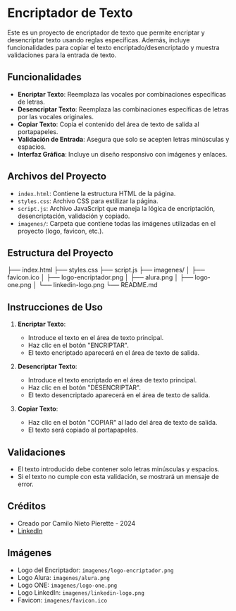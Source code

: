 # Encriptador de Texto

Este es un proyecto de encriptador de texto que permite encriptar y desencriptar texto usando reglas específicas. Además, incluye funcionalidades para copiar el texto encriptado/desencriptado y muestra validaciones para la entrada de texto.

## Funcionalidades

- **Encriptar Texto**: Reemplaza las vocales por combinaciones específicas de letras.
- **Desencriptar Texto**: Reemplaza las combinaciones específicas de letras por las vocales originales.
- **Copiar Texto**: Copia el contenido del área de texto de salida al portapapeles.
- **Validación de Entrada**: Asegura que solo se acepten letras minúsculas y espacios.
- **Interfaz Gráfica**: Incluye un diseño responsivo con imágenes y enlaces.

## Archivos del Proyecto

- `index.html`: Contiene la estructura HTML de la página.
- `styles.css`: Archivo CSS para estilizar la página.
- `script.js`: Archivo JavaScript que maneja la lógica de encriptación, desencriptación, validación y copiado.
- `imagenes/`: Carpeta que contiene todas las imágenes utilizadas en el proyecto (logo, favicon, etc.).

## Estructura del Proyecto

├── index.html
├── styles.css
├── script.js
├── imagenes/
│ ├── favicon.ico
│ ├── logo-encriptador.png
│ ├── alura.png
│ ├── logo-one.png
│ └── linkedin-logo.png
└── README.md


## Instrucciones de Uso

1. **Encriptar Texto**:
    - Introduce el texto en el área de texto principal.
    - Haz clic en el botón "ENCRIPTAR".
    - El texto encriptado aparecerá en el área de texto de salida.

2. **Desencriptar Texto**:
    - Introduce el texto encriptado en el área de texto principal.
    - Haz clic en el botón "DESENCRIPTAR".
    - El texto desencriptado aparecerá en el área de texto de salida.

3. **Copiar Texto**:
    - Haz clic en el botón "COPIAR" al lado del área de texto de salida.
    - El texto será copiado al portapapeles.

## Validaciones

- El texto introducido debe contener solo letras minúsculas y espacios.
- Si el texto no cumple con esta validación, se mostrará un mensaje de error.

## Créditos

- Creado por Camilo Nieto Pierette - 2024
- [LinkedIn](https://www.linkedin.com/in/camilo-n-836b71166/)

## Imágenes

- Logo del Encriptador: `imagenes/logo-encriptador.png`
- Logo Alura: `imagenes/alura.png`
- Logo ONE: `imagenes/logo-one.png`
- Logo LinkedIn: `imagenes/linkedin-logo.png`
- Favicon: `imagenes/favicon.ico`


